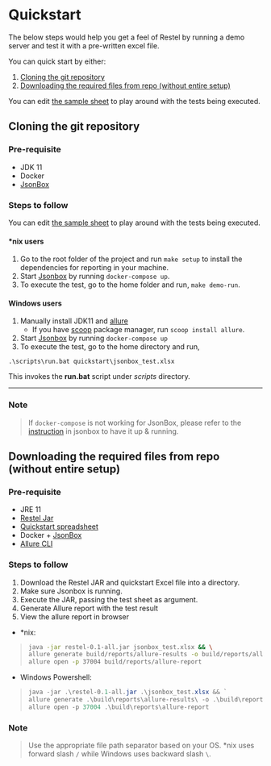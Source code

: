 # Quickstart

The below steps would help you get a feel of Restel by running a demo server and test it with a pre-written excel file.

You can quick start by either:
 1. [Cloning the git repository](#cloning-the-git-repository)
 2. [Downloading the required files from repo (without entire setup)](#downloading-the-required-files-from-repo-without-entire-setup)
 
You can edit [the sample sheet](https://github.com/techconative/Restel/blob/main/quickstart/jsonbox_test.xlsx) to play around with the tests being executed.

## Cloning the git repository

### Pre-requisite
- JDK 11
- Docker
- [JsonBox](https://github.com/vasanthv/jsonbox)

### Steps to follow

You can edit [the sample sheet](jsonbox_test.xlsx) to play around with the tests being executed.

#### *nix users

1. Go to the root folder of the project and run `make setup` to install the dependencies for reporting in your machine.
2. Start [Jsonbox](https://github.com/vasanthv/jsonbox) by running `docker-compose up`.
3. To execute the test, go to the home folder and run, `make demo-run`.

#### Windows users 
1. Manually install JDK11 and [allure](https://docs.qameta.io/allure/#_installing_a_commandline)
    * If you have [scoop](https://scoop.sh/) package manager, run `scoop install allure`.
2. Start [Jsonbox](https://github.com/vasanthv/jsonbox) by running `docker-compose up`
3. To execute the test, go to the home directory and run,
```
.\scripts\run.bat quickstart\jsonbox_test.xlsx
```
This invokes the **run.bat** script under *scripts* directory.

---
### Note
> If `docker-compose` is not working for JsonBox, please refer to the [instruction](https://github.com/vasanthv/jsonbox#how-to-run-locally) in jsonbox to have it up & running.

## Downloading the required files from repo (without entire setup)

### Pre-requisite
- JRE 11
- [Restel Jar](https://github.com/techconative/Restel/releases/latest)
- [Quickstart spreadsheet](https://github.com/techconative/Restel/blob/main/quickstart/jsonbox_test.xlsx)
- Docker + [JsonBox](https://github.com/vasanthv/jsonbox)
- [Allure CLI](https://docs.qameta.io/allure/#_installing_a_commandline)

### Steps to follow

1. Download the Restel JAR and quickstart Excel file into a directory.
2. Make sure Jsonbox is running.
3. Execute the JAR, passing the test sheet as argument.
4. Generate Allure report with the test result
5. View the allure report in browser
- *nix:
> ```sh
> java -jar restel-0.1-all.jar jsonbox_test.xlsx && \
> allure generate build/reports/allure-results -o build/reports/allure-report --clean && \
> allure open -p 37004 build/reports/allure-report
> ```

- Windows Powershell:
> ```powershell
> java -jar .\restel-0.1-all.jar .\jsonbox_test.xlsx && `
> allure generate .\build\reports\allure-results\ -o .\build\reports\allure-report\ --clean && `
> allure open -p 37004 .\build\reports\allure-report
> ```

### Note
> Use the appropriate file path separator based on your OS. *nix uses forward slash `/` while Windows uses backward slash `\`.
